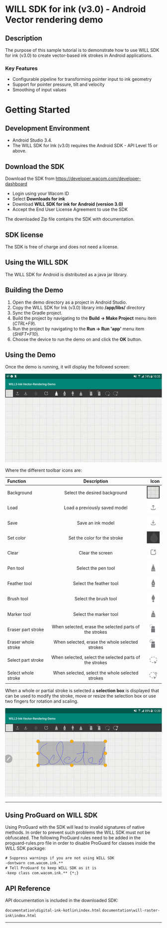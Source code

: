 # WILL SDK for ink (v3.0) - Android Vector rendering demo


## Description
The purpose of this sample tutorial is to demonstrate how to use WILL SDK for ink (v3.0) to create vector-based ink strokes in Android applications.

### Key Features
- Configurable pipeline for transforming pointer input to ink geometry
- Support for pointer pressure, tilt and velocity
- Smoothing of input values


# Getting Started
## Development Environment
- Android Studio 3.4. 
- The WILL SDK for Ink (v3.0) requires the Android SDK - API Level 15 or above.

## Download the SDK

Download the SDK from https://developer.wacom.com/developer-dashboard

* Login using your Wacom ID
* Select **Downloads for ink**
* Download **WILL SDK for ink for Android (version 3.0)**
* Accept the End User License Agreement to use the SDK

The downloaded Zip file contains the SDK with documentation.

## SDK license

The SDK is free of charge and does not need a license.

## Using the WILL SDK

The WILL SDK for Android is distributed as a java jar library.


## Building the Demo
1. Open the demo directory as a project in Android Studio.
2. Copy the WILL SDK for Ink (v3.0) library into **/app/libs/** directory
3. Sync the Gradle project.
4. Build the project by navigating to the **Build → Make Project** menu item (*CTRL+F9*).
5. Run the project by navigating to the **Run → Run 'app'** menu item (*SHIFT+F10*).
6. Choose the device to run the demo on and click the **OK** button.

## Using the Demo

Once the demo is running, it will display the followed screen:

![Main screen](./readme_files/empty_screen.png)

Where the different toolbar icons are:

| Function   | Description                   | Icon                                                                                           |
|:---------------------|:-------------------------------------------------------:|-----------------------------------------------------------:|
| Background           | Select the desired background                           | ![Load icon](./readme_files/background.png)                |
| Load                 | Load a previously saved model                           | ![Load icon](./readme_files/btn_load.png)                  |
| Save                 | Save an ink model                                       | ![Load icon](./readme_files/btn_save.png)                  |
| Set color            | Set the color for the stroke                            | ![Load icon](./readme_files/color.png)                  |
| Clear                | Clear the screen                                        | ![Load icon](./readme_files/btn_clear.png)                 |
| Pen tool             | Select the pen tool                                     | ![Load icon](./readme_files/btn_pen.png)                   |
| Feather tool         | Select the feather tool                                 | ![Load icon](./readme_files/btn_feather.png)               |
| Brush tool           | Select the brush tool                                   | ![Load icon](./readme_files/btn_brush.png)                 |
| Marker tool          | Select the marker tool                                  | ![Load icon](./readme_files/btn_marker.png)                |
| Eraser part stroke   | When selected, erase the selected parts of the strokes  | ![Load icon](./readme_files/eraser_partial_stroke.png)     |
| Eraser whole stroke  | When selected, erase the whole selected strokes         | ![Load icon](./readme_files/eraser_whole_stroke.png)        |
| Select part stroke   | When selected, select the selected parts of the strokes | ![Load icon](./readme_files/btn_selector.png)              |
| Select whole stroke  | When selected, select the whole selected strokes        | ![Load icon](./readme_files/btn_selector_whole_stroke.png) |


When a whole or partial stroke is selected a **selection box** is displayed that can be used to modify the stroke, move or resize the selection box
or use two fingers for rotation and scaling.

![Selected stroke](./readme_files/selected_stroke.png)

---

## Using ProGuard on WILL SDK

Using ProGuard with the SDK will lead to invalid signatures of native methods. In order to prevent such problems the WILL SDK must not be obfuscated. The following ProGuard rules need to be added in the proguard-rules.pro file in order to disable ProGuard for classes inside the WILL SDK package:
```
# Suppress warnings if you are not using WILL SDK
-dontwarn com.wacom.ink.**
# Tell ProGuard to keep WILL SDK as it is
-keep class com.wacom.ink.** {*;}
```

## API Reference

API documentation is included in the downloaded SDK:

`documentation\digital-ink-kotlin\index.html`
`documentation\will-raster-ink\index.html`

----
